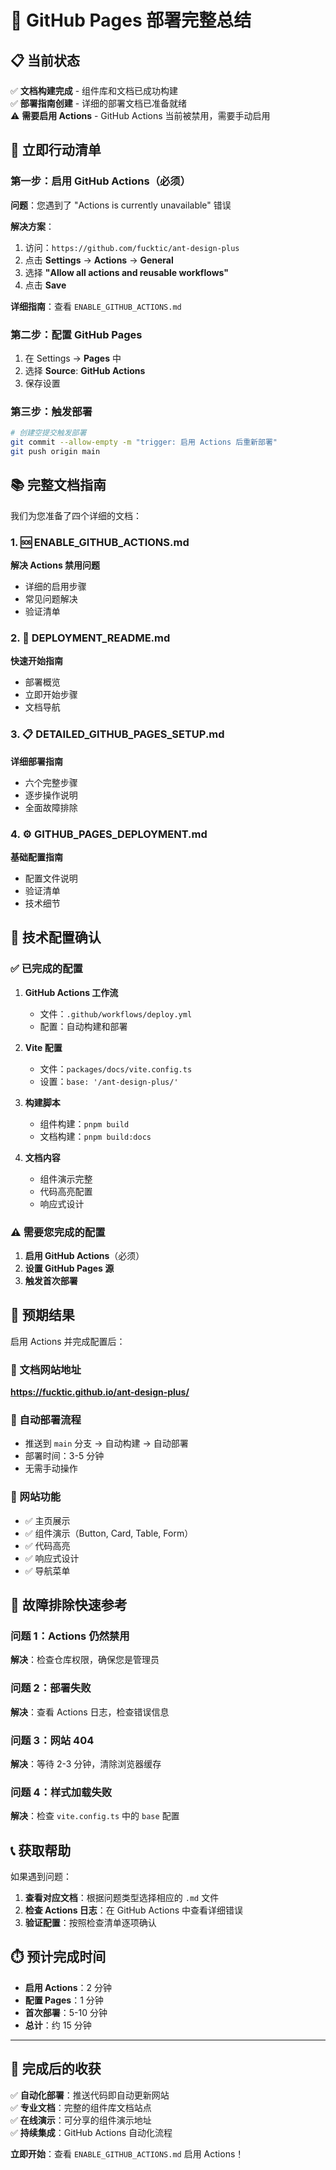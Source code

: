 # 🚀 GitHub Pages 部署完整总结

## 📋 当前状态

✅ **文档构建完成** - 组件库和文档已成功构建  
✅ **部署指南创建** - 详细的部署文档已准备就绪  
⚠️ **需要启用 Actions** - GitHub Actions 当前被禁用，需要手动启用

## 🎯 立即行动清单

### 第一步：启用 GitHub Actions（必须）

**问题**：您遇到了 "Actions is currently unavailable" 错误

**解决方案**：

1. 访问：`https://github.com/fucktic/ant-design-plus`
2. 点击 **Settings** → **Actions** → **General**
3. 选择 **"Allow all actions and reusable workflows"**
4. 点击 **Save**

**详细指南**：查看 `ENABLE_GITHUB_ACTIONS.md`

### 第二步：配置 GitHub Pages

1. 在 Settings → **Pages** 中
2. 选择 **Source**: **GitHub Actions**
3. 保存设置

### 第三步：触发部署

```bash
# 创建空提交触发部署
git commit --allow-empty -m "trigger: 启用 Actions 后重新部署"
git push origin main
```

## 📚 完整文档指南

我们为您准备了四个详细的文档：

### 1. 🆘 ENABLE_GITHUB_ACTIONS.md

**解决 Actions 禁用问题**

-   详细的启用步骤
-   常见问题解决
-   验证清单

### 2. 📖 DEPLOYMENT_README.md

**快速开始指南**

-   部署概览
-   立即开始步骤
-   文档导航

### 3. 📋 DETAILED_GITHUB_PAGES_SETUP.md

**详细部署指南**

-   六个完整步骤
-   逐步操作说明
-   全面故障排除

### 4. ⚙️ GITHUB_PAGES_DEPLOYMENT.md

**基础配置指南**

-   配置文件说明
-   验证清单
-   技术细节

## 🔧 技术配置确认

### ✅ 已完成的配置

1. **GitHub Actions 工作流**

    - 文件：`.github/workflows/deploy.yml`
    - 配置：自动构建和部署

2. **Vite 配置**

    - 文件：`packages/docs/vite.config.ts`
    - 设置：`base: '/ant-design-plus/'`

3. **构建脚本**

    - 组件构建：`pnpm build`
    - 文档构建：`pnpm build:docs`

4. **文档内容**
    - 组件演示完整
    - 代码高亮配置
    - 响应式设计

### ⚠️ 需要您完成的配置

1. **启用 GitHub Actions**（必须）
2. **设置 GitHub Pages 源**
3. **触发首次部署**

## 🎯 预期结果

启用 Actions 并完成配置后：

### 📖 文档网站地址

**https://fucktic.github.io/ant-design-plus/**

### 🔄 自动部署流程

-   推送到 `main` 分支 → 自动构建 → 自动部署
-   部署时间：3-5 分钟
-   无需手动操作

### 📱 网站功能

-   ✅ 主页展示
-   ✅ 组件演示（Button, Card, Table, Form）
-   ✅ 代码高亮
-   ✅ 响应式设计
-   ✅ 导航菜单

## 🚨 故障排除快速参考

### 问题 1：Actions 仍然禁用

**解决**：检查仓库权限，确保您是管理员

### 问题 2：部署失败

**解决**：查看 Actions 日志，检查错误信息

### 问题 3：网站 404

**解决**：等待 2-3 分钟，清除浏览器缓存

### 问题 4：样式加载失败

**解决**：检查 `vite.config.ts` 中的 `base` 配置

## 📞 获取帮助

如果遇到问题：

1. **查看对应文档**：根据问题类型选择相应的 `.md` 文件
2. **检查 Actions 日志**：在 GitHub Actions 中查看详细错误
3. **验证配置**：按照检查清单逐项确认

## ⏱️ 预计完成时间

-   **启用 Actions**：2 分钟
-   **配置 Pages**：1 分钟
-   **首次部署**：5-10 分钟
-   **总计**：约 15 分钟

---

## 🎉 完成后的收获

✅ **自动化部署**：推送代码即自动更新网站  
✅ **专业文档**：完整的组件库文档站点  
✅ **在线演示**：可分享的组件演示地址  
✅ **持续集成**：GitHub Actions 自动化流程

**立即开始**：查看 `ENABLE_GITHUB_ACTIONS.md` 启用 Actions！
